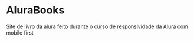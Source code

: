 # AluraBooks
Site de livro da alura feito durante o curso de responsividade da Alura com mobile first
